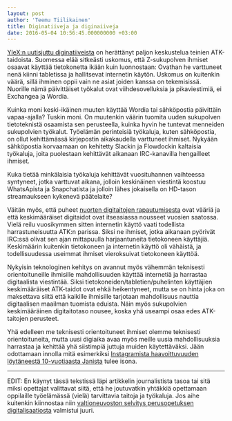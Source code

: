 ```yaml
---
layout: post
author: 'Teemu Tiilikainen'
title: Diginatiiveja ja diginaiiveja
date: 2016-05-04 10:56:45.000000000 +03:00
---
```

[YleX:n uutisjuttu diginatiiveista](http://yle.fi/ylex/uutiset/wordia_ei_osata_kayttaa_sahkoposti_on_mysteeri__onko_diginatiivien_teinien_hehkutuksella_mitaan_pohjaa/3-8849016) on herättänyt paljon keskustelua teinien ATK-taidoista. Suomessa elää sitkeästi uskomus, että Z-sukupolven ihmiset osaavat käyttää tietokonetta ikään kuin luonnostaan: Ovathan he varttuneet nenä kiinni tabletissa ja hallitsevat internetin käytön. Uskomus on kuitenkin väärä, sillä ihminen oppii vain ne asiat joiden kanssa on tekemisissä. Nuorille nämä päivittäiset työkalut ovat viihdesovelluksia ja pikaviestimiä, ei Exchangea ja Wordia.

Kuinka moni keski-ikäinen muuten käyttää Wordia tai sähköpostia päivittäin vapaa-ajalla? Tuskin moni. On muutenkin väärin tuomita uuden sukupolven tietoteknistä osaamista sen perusteella, kuinka hyvin he tuntevat menneiden sukupolvien työkalut. Työelämän perinteisiä työkaluja, kuten sähköpostia, on ollut kehittämässä kirjepostin aikakaudella varttuneet ihmiset. Nykyään sähköpostia korvaamaan on kehitetty Slackin ja Flowdockin kaltaisia työkaluja, joita puolestaan kehittävät aikanaan IRC-kanavilla hengailleet ihmiset.

Kuka tietää minkälaisia työkaluja kehittävät vuosituhannen vaihteessa syntyneet, jotka varttuvat aikana, jolloin keskinäinen viestintä koostuu WhatsApista ja Snapchatista ja jolloin lähes jokaisella on HD-tason streamaukseen kykenevä päätelaite? 

Väitän myös, että puheet [nuorten digitaitojen rapautumisesta](http://vpleivo.puheenvuoro.uusisuomi.fi/216400-diginaiivit-ja-diginatiiviharha) ovat vääriä ja että keskimääräiset digitaidot ovat itseasiassa nousseet vuosien saatossa. Vielä reilu vuosikymmen sitten internetin käyttö vaati todellista harrastuneisuutta ATK:n parissa. Siksi ne ihmiset, jotka aikanaan pyörivät IRC:ssä olivat sen ajan mittapuulla harjaantuneita tietokoneen käyttäjiä. Keskimäärin kuitenkin tietokoneen ja internetin käyttö oli vähäistä, ja todellisuudessa useimmat ihmiset vieroksuivat tietokoneen käyttöä.

Nykyisin teknologinen kehitys on avannut myös vähemmän teknisesti orientoituneille ihmisille mahdollisuuden käyttää internetiä ja harrastaa digitaalista viestintää. Siksi tietokoneiden/tabletien/puhelinten käyttäjien keskimääräiset ATK-taidot ovat ehkä heikentyneet, mutta se on hinta joka on maksettava siitä että kaikille ihmisille tarjotaan mahdollisuus nauttia digitaalisen maailman tuomista eduista. Näin myös sukupolvien keskimääräinen digitaitotaso nousee, koska yhä useampi osaa edes ATK-taitojen perusteet.

Yhä edelleen me teknisesti orientoituneet ihmiset olemme teknisesti orientoituneita, mutta uusi digiaika avaa myös meille uusia mahdollisuuksia harrastaa ja kehittää yhä siistimpiä juttuja muiden käytettäväksi. Jään odottamaan innolla mitä esimerkiksi [Instagramista haavoittuvuuden löytäneestä 10-vuotiaasta Janista](http://www.iltalehti.fi/digi/2016050221506011_du.shtml) tulee isona.

---
EDIT: En käynyt tässä tekstissä läpi artikkelin journalistista tasoa tai sitä miksi opettajat valittavat siitä, että he joutuvatkin yhtäkkiä opettamaan oppilaille työelämässä (vielä) tarvittavia taitoja ja työkaluja. Jos aihe kuitenkin kiinnostaa niin [valtioneuvoston selvitys perusopetuksen digitalisaatiosta](http://valtioneuvosto.fi/artikkeli/-/asset_publisher/selvitys-perusopetuksen-digitalisaatiosta-valmistunut) valmistui juuri.
